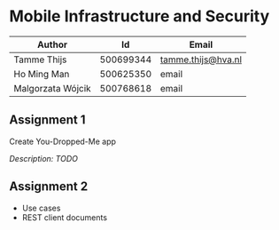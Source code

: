 # Mobile Infrastructure and Security


Author | Id | Email
--- | --- | ---
Tamme Thijs | 500699344 | tamme.thijs@hva.nl
Ho Ming Man | 500625350 | email
Malgorzata Wójcik | 500768618 | email



## Assignment 1
Create You-Dropped-Me app

*Description: TODO* 

## Assignment 2
- Use cases
- REST client documents
